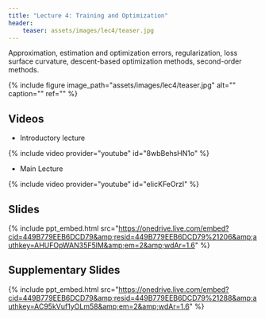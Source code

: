 ```yaml
---
title: "Lecture 4: Training and Optimization"
header:
    teaser: assets/images/lec4/teaser.jpg
---
```


Approximation, estimation and optimization errors, regularization, loss surface
curvature, descent-based optimization methods, second-order methods.


{% include figure image_path="assets/images/lec4/teaser.jpg" alt="" caption="" ref="" %}

## Videos

- Introductory lecture

{% include video provider="youtube" id="8wbBehsHN1o" %}

- Main Lecture

{% include video provider="youtube" id="eIicKFeOrzI" %}

## Slides

{% include ppt_embed.html
src="https://onedrive.live.com/embed?cid=449B779EEB6DCD79&amp;resid=449B779EEB6DCD79%21206&amp;authkey=AHUFOpWAN35F5lM&amp;em=2&amp;wdAr=1.6" %}

## Supplementary Slides

{% include ppt_embed.html
src="https://onedrive.live.com/embed?cid=449B779EEB6DCD79&amp;resid=449B779EEB6DCD79%21288&amp;authkey=AC95kVuf1yOLm58&amp;em=2&amp;wdAr=1.6" %}




